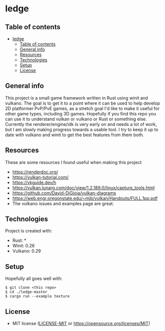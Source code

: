 # ledge
## Table of contents
- [ledge](#ledge)
  - [Table of contents](#table-of-contents)
  - [General info](#general-info)
  - [Resources](#resources)
  - [Technologies](#technologies)
  - [Setup](#setup)
  - [License](#license)

## General info
This project is a small game framework written in Rust using winit and vulkano. The goal is to get it to a point where it can be used to help develop 2D platformer PvP/PvE games, as a stretch goal I'd like to make it useful for other game types, including 3D games.
Hopefully if you find this repo you can use it to understand vulkan or vulkano or Rust or something else. Currently the renderer/engine/idk is very early on and needs a lot of work, but I am slowly making progress towards a usable tool. I try to keep it up to date with vulkano and winit to get the best features from them both.

## Resources
These are some resources I found useful when making this project
* https://renderdoc.org/
* https://vulkan-tutorial.com/
* https://vkguide.dev/h
* https://vulkan.lunarg.com/doc/view/1.2.189.0/linux/capture_tools.html
* https://github.com/David-DiGioia/vulkan-diagrams
* https://web.engr.oregonstate.edu/~mjb/vulkan/Handouts/FULL.1pp.pdf
* The vulkano issues and examples page are great.

## Technologies
Project is created with:
* Rust: *
* Winit: 0.26
* Vulkano: 0.29
	
## Setup
Hopefully all goes well with:

```
$ git clone <this repo>
$ cd ./ledge-master
$ cargo run --example texture
```

## License
 * MIT license ([LICENSE-MIT](LICENSE-MIT) or https://opensource.org/licenses/MIT)